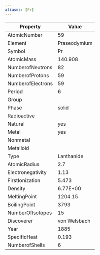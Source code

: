 ```yaml
---
aliases: [Pr]
---
```


| Property          | Value        |
| ----------------- | ------------ |
| AtomicNumber      | 59           |
| Element           | Praseodymium |
| Symbol            | Pr           |
| AtomicMass        | 140.908      |
| NumberofNeutrons  | 82           |
| NumberofProtons   | 59           |
| NumberofElectrons | 59           |
| Period            | 6            |
| Group             |              |
| Phase             | solid        |
| Radioactive       |              |
| Natural           | yes          |
| Metal             | yes          |
| Nonmetal          |              |
| Metalloid         |              |
| Type              | Lanthanide   |
| AtomicRadius      | 2.7          |
| Electronegativity | 1.13         |
| FirstIonization   | 5.473        |
| Density           | 6.77E+00     |
| MeltingPoint      | 1204.15      |
| BoilingPoint      | 3793         |
| NumberOfIsotopes  | 15           |
| Discoverer        | von Welsbach |
| Year              | 1885         |
| SpecificHeat      | 0.193        |
| NumberofShells    | 6            |
